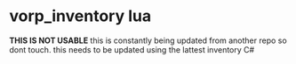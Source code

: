 # vorp_inventory lua

 **THIS IS NOT USABLE**
 this is  constantly being updated from another repo so dont touch.
this needs to be updated using the lattest inventory C#


